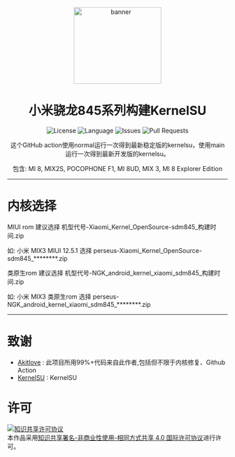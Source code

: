 <div align = center>

<img src="./.assets/DogDayAndroid.png" width="200" height="175" alt="banner">

<h1>小米骁龙845系列构建KernelSU</h1>

![License](https://img.shields.io/static/v1?label=License&message=BY-NC-SA&logo=creativecommons&color=green)
![Language](https://img.shields.io/github/languages/top/Xiaomi-sdm845-KSU/Android-Kernel-Builder)
![Issues](https://img.shields.io/github/issues/Xiaomi-sdm845-KSU/Android-Kernel-Builder)
![Pull Requests](https://img.shields.io/github/issues-pr/Xiaomi-sdm845-KSU/Android-Kernel-Builder)
<br>

这个GitHub action使用normal运行一次得到最新稳定版的kernelsu，使用main运行一次得到最新开发版的kernelsu。

包含: MI 8, MIX2S, POCOPHONE F1, MI 8UD, MIX 3, MI 8 Explorer Edition
<br>
</div>

---


# 内核选择


MIUI rom 建议选择 机型代号-Xiaomi_Kernel_OpenSource-sdm845_构建时间.zip

如: 小米 MIX3 MIUI 12.5.1 选择 perseus-Xiaomi_Kernel_OpenSource-sdm845_********.zip

类原生rom 建议选择 机型代号-NGK_android_kernel_xiaomi_sdm845_构建时间.zip

如: 小米 MIX3 类原生rom 选择 perseus-NGK_android_kernel_xiaomi_sdm845_********.zip


---


# 致谢


- [Akitlove](https://github.com/Akitlove) : 此项目所用99%+代码来自此作者,包括但不限于内核修复、Github Action
- [KernelSU](https://github.com/tiann/KernelSU) : KernelSU

# 许可

<a rel="license" href="http://creativecommons.org/licenses/by-nc-sa/4.0/"><img alt="知识共享许可协议" style="border-width:0" src="https://i.creativecommons.org/l/by-nc-sa/4.0/88x31.png" /></a><br />本作品采用<a rel="license" href="http://creativecommons.org/licenses/by-nc-sa/4.0/">知识共享署名-非商业性使用-相同方式共享 4.0 国际许可协议</a>进行许可。
